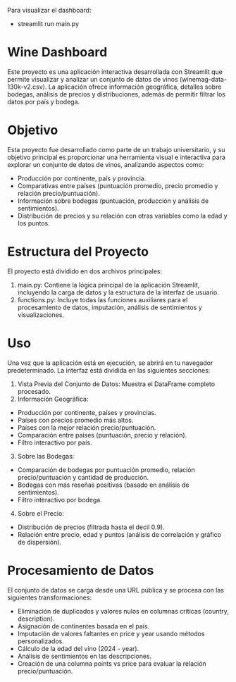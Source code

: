 Para visualizar el dashboard: 
- streamlit run main.py


# Wine Dashboard
Este proyecto es una aplicación interactiva desarrollada con Streamlit que permite visualizar y analizar un conjunto de datos de vinos (winemag-data-130k-v2.csv). La aplicación ofrece información geográfica, detalles sobre bodegas, análisis de precios y distribuciones, además de permitir filtrar los datos por país y bodega.

# Objetivo
Esta proyecto fue desarrollado como parte de un trabajo universitario, y su objetivo principal es proporcionar una herramienta visual e interactiva para explorar un conjunto de datos de vinos, analizando aspectos como:
- Producción por continente, país y provincia.
- Comparativas entre países (puntuación promedio, precio promedio y relación precio/puntuación).
- Información sobre bodegas (puntuación, producción y análisis de sentimientos).
- Distribución de precios y su relación con otras variables como la edad y los puntos.

# Estructura del Proyecto
El proyecto está dividido en dos archivos principales:

1. main.py: Contiene la lógica principal de la aplicación Streamlit, incluyendo la carga de datos y la estructura de la interfaz de usuario.
2. functions.py: Incluye todas las funciones auxiliares para el procesamiento de datos, imputación, análisis de sentimientos y visualizaciones.

# Uso
Una vez que la aplicación está en ejecución, se abrirá en tu navegador predeterminado. La interfaz está dividida en las siguientes secciones:

1. Vista Previa del Conjunto de Datos: Muestra el DataFrame completo procesado.
2. Información Geográfica:
- Producción por continente, países y provincias.
- Países con precios promedio más altos.
- Países con la mejor relación precio/puntuación.
- Comparación entre países (puntuación, precio y relación).
- Filtro interactivo por país.
3. Sobre las Bodegas:
- Comparación de bodegas por puntuación promedio, relación precio/puntuación y cantidad de producción.
- Bodegas con más reseñas positivas (basado en análisis de sentimientos).
- Filtro interactivo por bodega.
4. Sobre el Precio:
- Distribución de precios (filtrada hasta el decil 0.9).
- Relación entre precio, edad y puntos (análisis de correlación y gráfico de dispersión).

# Procesamiento de Datos
El conjunto de datos se carga desde una URL pública y se procesa con las siguientes transformaciones:
- Eliminación de duplicados y valores nulos en columnas críticas (country, description).
- Asignación de continentes basada en el país.
- Imputación de valores faltantes en price y year usando métodos personalizados.
- Cálculo de la edad del vino (2024 - year).
- Análisis de sentimientos en las descripciones.
- Creación de una columna points vs price para evaluar la relación precio/puntuación.



